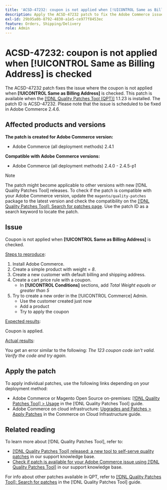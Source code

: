```yaml
---
title: 'ACSD-47232: coupon is not applied when [!UICONTROL Same as Billing Address] is checked'
description: Apply the ACSD-47232 patch to fix the Adobe Commerce issue where coupon is not applied when [!UICONTROL Same as Billing Address] is checked.
exl-id: 29b95a0b-8792-4830-a1e5-ce977f8453ec
feature: Orders, Shipping/Delivery
role: Admin
---
```

# ACSD-47232: coupon is not applied when [!UICONTROL Same as Billing Address] is checked

The ACSD-47232 patch fixes the issue where the coupon is not applied when **[!UICONTROL Same as Billing Address]** is checked. This patch is available when the [[!DNL Quality Patches Tool (QPT)]](https://experienceleague.adobe.com/en/docs/commerce-knowledge-base/kb/announcements/commerce-announcements/magento-quality-patches-released-new-tool-to-self-serve-quality-patches) 1.1.23 is installed. The patch ID is ACSD-47232. Please note that the issue is scheduled to be fixed in Adobe Commerce 2.4.6.

## Affected products and versions

**The patch is created for Adobe Commerce version:**

* Adobe Commerce (all deployment methods) 2.4.1

**Compatible with Adobe Commerce versions:**

* Adobe Commerce (all deployment methods) 2.4.0 - 2.4.5-p1

>[!NOTE]
>
>The patch might become applicable to other versions with new [!DNL Quality Patches Tool] releases. To check if the patch is compatible with your Adobe Commerce version, update the `magento/quality-patches` package to the latest version and check the compatibility on the [[!DNL Quality Patches Tool]: Search for patches page](https://experienceleague.adobe.com/tools/commerce-quality-patches/index.html). Use the patch ID as a search keyword to locate the patch.

## Issue

Coupon is not applied when **[!UICONTROL Same as Billing Address]** is checked.

<u>Steps to reproduce</u>:

1. Install Adobe Commerce.
1. Create a simple product with weight = *8*.
1. Create a new customer with default billing and shipping address.
1. Create a cart price rule with a coupon.
    * In **[!UICONTROL Conditions]** sections, add *Total Weight equals or greater than 5*
1. Try to create a new order in the [!UICONTROL Commerce] Admin.
    * Use the customer created just now 
    * Add a product
    * Try to apply the coupon

<u>Expected results</u>:

Coupon is applied.

<u>Actual results</u>:

You get an error similar to the following: *The 123 coupon code isn't valid. Verify the code and try again.*

## Apply the patch

To apply individual patches, use the following links depending on your deployment method:

* Adobe Commerce or Magento Open Source on-premises: [[!DNL Quality Patches Tool] > Usage](https://experienceleague.adobe.com/docs/commerce-operations/tools/quality-patches-tool/usage.html) in the [!DNL Quality Patches Tool] guide.
* Adobe Commerce on cloud infrastructure: [Upgrades and Patches > Apply Patches](https://experienceleague.adobe.com/docs/commerce-cloud-service/user-guide/develop/upgrade/apply-patches.html) in the Commerce on Cloud Infrastructure guide.

## Related reading

To learn more about [!DNL Quality Patches Tool], refer to:

* [[!DNL Quality Patches Tool] released: a new tool to self-serve quality patches](https://experienceleague.adobe.com/en/docs/commerce-knowledge-base/kb/announcements/commerce-announcements/magento-quality-patches-released-new-tool-to-self-serve-quality-patches) in our support knowledge base.
* [Check if patch is available for your Adobe Commerce issue using [!DNL Quality Patches Tool]](/help/support-tools/patches-available-in-qpt-tool/check-patch-for-magento-issue-with-magento-quality-patches.md) in our support knowledge base.

For info about other patches available in QPT, refer to [[!DNL Quality Patches Tool]: Search for patches](https://experienceleague.adobe.com/tools/commerce-quality-patches/index.html) in the [!DNL Quality Patches Tool] guide.
